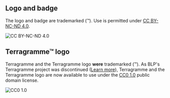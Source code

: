 ## Logo and badge

The logo and badge are trademarked (™). Use is permitted under [CC BY-NC-ND 4.0](https://creativecommons.org/licenses/by-nc-nd/4.0/).

![CC BY-NC-ND 4.0](https://upload.wikimedia.org/wikipedia/commons/thumb/7/70/CC_BY-NC-ND.svg/88px-CC_BY-NC-ND.svg.png)


## Terragramme™ logo

Terragramme and the Terragramme logo **were** trademarked (™). As BLP's Terragramme project was discontinued ([Learn more](https://bermaguilocalpost.org/terragramme)), Terragramme and the Terragramme logo are now available to use under the [CC0 1.0](https://creativecommons.org/publicdomain/zero/1.0/) public domain license.

![CC0 1.0](https://upload.wikimedia.org/wikipedia/commons/thumb/6/69/CC0_button.svg/88px-CC0_button.svg.png)


